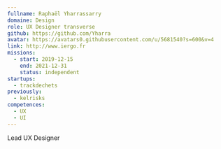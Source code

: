 ```yaml
---
fullname: Raphaël Yharrassarry
domaine: Design
role: UX Designer transverse
github: https://github.com/Yharra
avatar: https://avatars0.githubusercontent.com/u/5681540?s=600&v=4
link: http://www.iergo.fr
missions:
  - start: 2019-12-15
    end: 2021-12-31
    status: independent
startups:
  - trackdechets
previously:
  - kelrisks
competences:
  - UX
  - UI
---
```

Lead UX Designer
